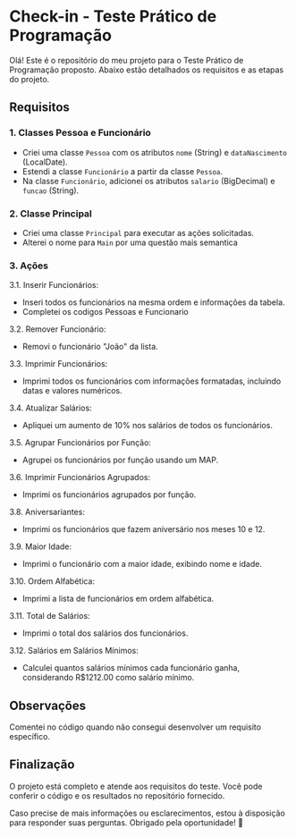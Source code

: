 # Check-in - Teste Prático de Programação

Olá! Este é o repositório do meu projeto para o Teste Prático de Programação proposto. Abaixo estão detalhados os requisitos e as etapas do projeto.

## Requisitos

### 1. Classes Pessoa e Funcionário

- Criei uma classe `Pessoa` com os atributos `nome` (String) e `dataNascimento` (LocalDate).
- Estendi a classe `Funcionário` a partir da classe `Pessoa`.
- Na classe `Funcionário`, adicionei os atributos `salario` (BigDecimal) e `funcao` (String).

### 2. Classe Principal

- Criei uma classe `Principal` para executar as ações solicitadas.
- Alterei o nome para `Main` por uma questão mais semantica

### 3. Ações

3.1. Inserir Funcionários: 
- Inseri todos os funcionários na mesma ordem e informações da tabela.
- Completei os codigos Pessoas e Funcionario

3.2. Remover Funcionário:
- Removi o funcionário "João" da lista.

3.3. Imprimir Funcionários:
- Imprimi todos os funcionários com informações formatadas, incluindo datas e valores numéricos.

3.4. Atualizar Salários:
- Apliquei um aumento de 10% nos salários de todos os funcionários.

3.5. Agrupar Funcionários por Função:
- Agrupei os funcionários por função usando um MAP.

3.6. Imprimir Funcionários Agrupados:
- Imprimi os funcionários agrupados por função.

3.8. Aniversariantes:
- Imprimi os funcionários que fazem aniversário nos meses 10 e 12.

3.9. Maior Idade:
- Imprimi o funcionário com a maior idade, exibindo nome e idade.

3.10. Ordem Alfabética:
- Imprimi a lista de funcionários em ordem alfabética.

3.11. Total de Salários:
- Imprimi o total dos salários dos funcionários.

3.12. Salários em Salários Mínimos:
- Calculei quantos salários mínimos cada funcionário ganha, considerando R$1212.00 como salário mínimo.

## Observações

Comentei no código quando não consegui desenvolver um requisito específico.

## Finalização

O projeto está completo e atende aos requisitos do teste. Você pode conferir o código e os resultados no repositório fornecido.

Caso precise de mais informações ou esclarecimentos, estou à disposição para responder suas perguntas. Obrigado pela oportunidade! 🚀